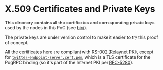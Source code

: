 # X.509 Certificates and Private Keys

This directory contains all the certificates and corresponding private keys used by the nodes in this PoC (see [bin/](../bin/)).

The private keys are under version control to make it easier to try this proof of concept.

All the certificates here are compliant with [RS-002 (Relaynet PKI)](https://github.com/relaynet/specs/blob/master/rs002-rpki.md), except for [`twitter-endpoint-server.cert.pem`](twitter-endpoint-server.cert.pem), which is a TLS certificate for the PogRPC binding (so it's part of the Internet PKI per [RFC-5280](https://tools.ietf.org/html/rfc5280)).
